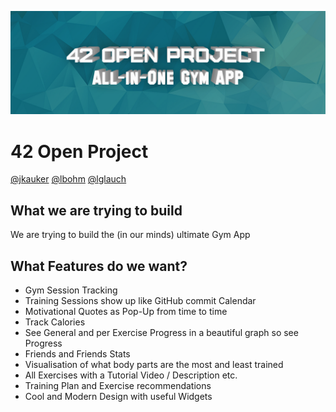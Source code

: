 <p align="center">
  <img src="./assets/gymAppGHDone.png" alt="Header" width="1000"/>
</p>

# 42 Open Project
[@jkauker](https://profile.intra.42.fr/users/jkauker) [@lbohm](https://profile.intra.42.fr/users/lbohm) [@lglauch](https://profile.intra.42.fr/users/lglauch)

## What we are trying to build
We are trying to build the (in our minds) ultimate Gym App

## What Features do we want?
- Gym Session Tracking
- Training Sessions show up like GitHub commit Calendar
- Motivational Quotes as Pop-Up from time to time
- Track Calories
- See General and per Exercise Progress in a beautiful graph so see Progress
- Friends and Friends Stats
- Visualisation of what body parts are the most and least trained
- All Exercises with a Tutorial Video / Description etc.
- Training Plan and Exercise recommendations
- Cool and Modern Design with useful Widgets

